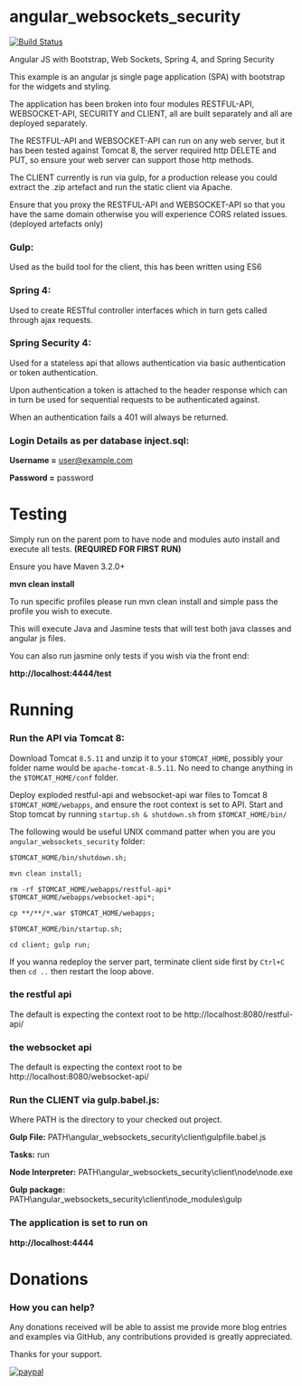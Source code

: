 angular_websockets_security
===========================

[![Build Status](https://travis-ci.org/Rob-Leggett/angular_websockets_security.svg?branch=master)](https://travis-ci.org/Rob-Leggett/angular_websockets_security)

Angular JS with Bootstrap, Web Sockets, Spring 4, and Spring Security

This example is an angular js single page application (SPA) with bootstrap for the widgets and styling.

The application has been broken into four modules RESTFUL-API, WEBSOCKET-API, SECURITY and CLIENT, all are built separately and all are deployed separately.

The RESTFUL-API and WEBSOCKET-API can run on any web server, but it has been tested against Tomcat 8, the server required http DELETE and PUT, so ensure your web server can support those http methods.

The CLIENT currently is run via gulp, for a production release you could extract the .zip artefact and run the static client via Apache.

Ensure that you proxy the RESTFUL-API and WEBSOCKET-API so that you have the same domain otherwise you will experience CORS related issues. (deployed artefacts only)

### Gulp:
Used as the build tool for the client, this has been written using ES6

### Spring 4:
Used to create RESTful controller interfaces which in turn gets called through ajax requests.

### Spring Security 4:
Used for a stateless api that allows authentication via basic authentication or token authentication.

Upon authentication a token is attached to the header response which can in turn be used for sequential requests to be authenticated against.

When an authentication fails a 401 will always be returned.

### Login Details as per database inject.sql:
**Username =** user@example.com

**Password =** password

Testing
====================
Simply run on the parent pom to have node and modules auto install and execute all tests. **(REQUIRED FOR FIRST RUN)**

Ensure you have Maven 3.2.0+

**mvn clean install**

To run specific profiles please run mvn clean install and simple pass the profile you wish to execute.

This will execute Java and Jasmine tests that will test both java classes and angular js files.

You can also run jasmine only tests if you wish via the front end:

**http://localhost:4444/test**

Running
====================

### Run the API via Tomcat 8:

Download Tomcat `8.5.11` and unzip it to your `$TOMCAT_HOME`, possibly your folder name would be `apache-tomcat-8.5.11`.
No need to change anything in the `$TOMCAT_HOME/conf` folder.

Deploy exploded restful-api and websocket-api war files to Tomcat 8 `$TOMCAT_HOME/webapps`,
and ensure the root context is set to API. 
Start and Stop tomcat by running `startup.sh & shutdown.sh` from `$TOMCAT_HOME/bin/`

The following would be useful UNIX command patter when you are you `angular_websockets_security` folder:

`$TOMCAT_HOME/bin/shutdown.sh;`

`mvn clean install;`

`rm -rf $TOMCAT_HOME/webapps/restful-api* $TOMCAT_HOME/webapps/websocket-api*;`

`cp **/**/*.war $TOMCAT_HOME/webapps;`

`$TOMCAT_HOME/bin/startup.sh;`

`cd client; gulp run;`

If you wanna redeploy the server part, terminate client side first by `Ctrl+C` then `cd ..` then restart the loop above.


### the restful api

The default is expecting the context root to be http://localhost:8080/restful-api/

### the websocket api

The default is expecting the context root to be http://localhost:8080/websocket-api/

### Run the CLIENT via gulp.babel.js:

Where PATH is the directory to your checked out project.

**Gulp File:** PATH\angular_websockets_security\client\gulpfile.babel.js

**Tasks:** run

**Node Interpreter:** PATH\angular_websockets_security\client\node\node.exe

**Gulp package:** PATH\angular_websockets_security\client\node_modules\gulp

### The application is set to run on

**http://localhost:4444**

Donations
====================

### How you can help?

Any donations received will be able to assist me provide more blog entries and examples via GitHub, any contributions provided is greatly appreciated.

Thanks for your support.

[![paypal](https://www.paypal.com/en_US/i/btn/btn_donateCC_LG.gif)](https://www.paypal.com/cgi-bin/webscr?cmd=_donations&business=EV2ZLZBABFJ34&lc=AU&item_name=Research%20%26%20Development&currency_code=AUD&bn=PP%2dDonationsBF%3abtn_donateCC_LG%2egif%3aNonHosted)
